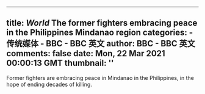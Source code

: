 
---
title: _World_ The former fighters embracing peace in the Philippines Mindanao region
categories: 
    - 传统媒体
    - BBC - BBC 英文
author: BBC - BBC 英文
comments: false
date: Mon, 22 Mar 2021 00:00:13 GMT
thumbnail: ''
---

<div>   
Former fighters are embracing peace in Mindanao in the Philippines, in the hope of ending decades of killing.  
</div>
            